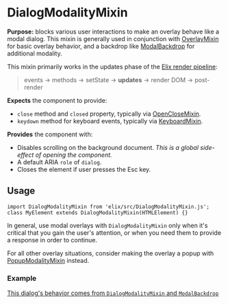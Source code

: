 # DialogModalityMixin

**Purpose:** blocks various user interactions to make an overlay behave like a modal dialog. This mixin is generally used in conjunction with [OverlayMixin](OverlayMixin) for basic overlay behavior, and a backdrop like [ModalBackdrop](ModalBackdrop) for additional modality.

This mixin primarily works in the updates phase of the [Elix render pipeline](/documentation#elix-render-pipeline):

> events → methods → setState → **updates** → render DOM → post-render

**Expects** the component to provide:
* `close` method and `closed` property, typically via [OpenCloseMixin](OpenCloseMixin).
* `keydown` method for keyboard events, typically via [KeyboardMixin](KeyboardMixin).

**Provides** the component with:
* Disables scrolling on the background document. *This is a global side-effect of opening the component.*
* A default ARIA `role` of `dialog`.
* Closes the element if user presses the Esc key.


## Usage

    import DialogModalityMixin from 'elix/src/DialogModalityMixin.js';
    class MyElement extends DialogModalityMixin(HTMLElement) {}

In general, use modal overlays with `DialogModalityMixin` only when it's critical that you gain the user's attention, or when you need them to provide a response in order to continue.

For all other overlay situations, consider making the overlay a popup with [PopupModalityMixin](PopupModalityMixin) instead.


### Example

[This dialog's behavior comes from `DialogModalityMixin` and `ModalBackdrop`](/demos/dialog.html)

